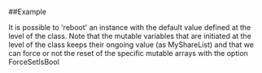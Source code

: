 
<!---
FrozenIsBool True
-->

##Example

It is possible to 'reboot' an instance with the default value
defined at the level of the class.
Note that the mutable variables that are initiated at the level of the class keeps
their ongoing value (as MyShareList) and that we can force or not the reset of the specific mutable arrays with the option ForceSetIsBool

